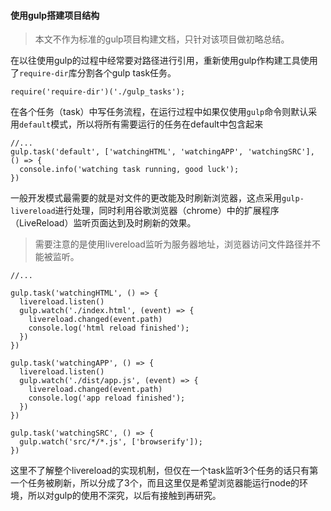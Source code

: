 #### 使用gulp搭建项目结构

> 本文不作为标准的gulp项目构建文档，只针对该项目做初略总结。

在以往使用gulp的过程中经常要对路径进行引用，重新使用gulp作构建工具使用了```require-dir```库分割各个gulp task任务。
```
require('require-dir')('./gulp_tasks');
```
在各个任务（task）中写任务流程，在运行过程中如果仅使用```gulp```命令则默认采用```default```模式，所以将所有需要运行的任务在default中包含起来
```
//...
gulp.task('default', ['watchingHTML', 'watchingAPP', 'watchingSRC'], () => {
  console.info('watching task running, good luck');
})
```
一般开发模式最需要的就是对文件的更改能及时刷新浏览器，这点采用```gulp-livereload```进行处理，同时利用谷歌浏览器（chrome）中的扩展程序（LiveReload）监听页面达到及时刷新的效果。
> 需要注意的是使用livereload监听为服务器地址，浏览器访问文件路径并不能被监听。
```
//...

gulp.task('watchingHTML', () => {
  livereload.listen()
  gulp.watch('./index.html', (event) => {
    livereload.changed(event.path)
    console.log('html reload finished');
  })
})

gulp.task('watchingAPP', () => {
  livereload.listen()
  gulp.watch('./dist/app.js', (event) => {
    livereload.changed(event.path)
    console.log('app reload finished');
  })
})

gulp.task('watchingSRC', () => {
  gulp.watch('src/*/*.js', ['browserify']);
})
```
这里不了解整个livereload的实现机制，但仅在一个task监听3个任务的话只有第一个任务被刷新，所以分成了3个，而且这里仅是希望浏览器能运行node的环境，所以对gulp的使用不深究，以后有接触到再研究。